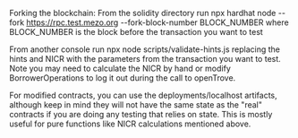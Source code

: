 Forking the blockchain:
From the solidity directory run npx hardhat node --fork https://rpc.test.mezo.org --fork-block-number BLOCK_NUMBER
where BLOCK_NUMBER is the block before the transaction you want to test

From another console run npx node scripts/validate-hints.js replacing the hints and NICR with the parameters from the transaction 
you want to test.  Note you may need to calculate the NICR by hand or modify BorrowerOperations to log it out during the
call to openTrove.

For modified contracts, you can use the deployments/localhost artifacts, although keep in mind they will not have the
same state as the "real" contracts if you are doing any testing that relies on state.  This is mostly useful for pure functions
like NICR calculations mentioned above.